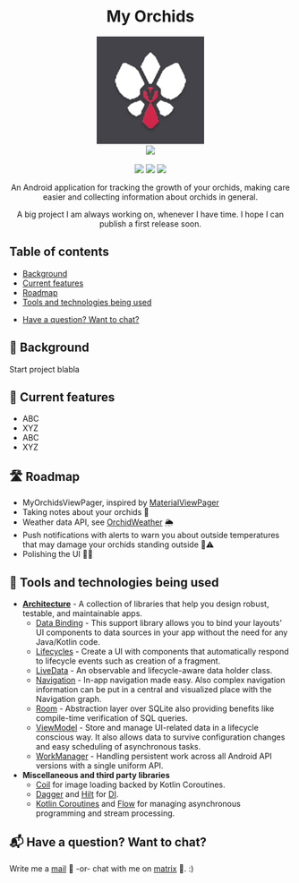 <h1 align="center">My Orchids</h1>
<p align="center">
    <img alt="MyOrchids" src="myorchids_logo.jpg"/>
    <br>
    <!-- This and other base64 flags are available at https://www.phoca.cz/cssflags/ -->
    <a href="https://github.com/PatrickTheDev/MyOrchids/blob/main/.github/README_de.md">
        <img height="20px" src="https://img.shields.io/badge/DE-flag.svg?color=555555&style=flat&logo=data:image/svg+xml;base64,PHN2ZyB3aWR0aD0iMTAwMCIgeG1sbnM9Imh0dHA6Ly93d3cudzMub3JnLzIwMDAvc3ZnIiBoZWlnaHQ9IjYwMCIgdmlld0JveD0iMCAwIDUgMyI+DQo8cGF0aCBkPSJtMCwwaDV2M2gtNXoiLz4NCjxwYXRoIGZpbGw9IiNkMDAiIGQ9Im0wLDFoNXYyaC01eiIvPg0KPHBhdGggZmlsbD0iI2ZmY2UwMCIgZD0ibTAsMmg1djFoLTV6Ii8+DQo8L3N2Zz4NCg==">
    </a>
</p>

<p align="center">
    <!-- This and other shields are available at https://shields.io/ -->
    <img src="https://img.shields.io/badge/OS-Android-green?style=flat&logo=android"/>
    <img src="https://img.shields.io/badge/API-21%2B-brightgreen.svg?style=flat"/>
    <a href="https://matrix.to/#/@patrickthedev:matrix.org">
        <img src="https://img.shields.io/badge/Chat%20on-matrix-03b381">
    </a>
</p>

<p align="center">An Android application for tracking the growth of your orchids, making care easier and collecting information about orchids in general.</p>
<p align="center">A big project I am always working on, whenever I have time. I hope I can publish a first release soon.</p>

## Table of contents
<!--ts-->
* [Background](#-background)
* [Current features](#-current-features)
* [Roadmap](#-roadmap)
* [Tools and technologies being used](#-tools-and-technologies-being-used)
<!-- * [Help](#-help) -->
* [Have a question? Want to chat?](#-have-a-question-want-to-chat)
<!--te-->

## 📜 Background
<p>Start project blabla</p>

## 🎯 Current features
- ABC
- XYZ
- ABC
- XYZ

## 🛣 Roadmap
- MyOrchidsViewPager, inspired by [MaterialViewPager](https://github.com/florent37/MaterialViewPager)
- Taking notes about your orchids 📝
- Weather data API, see [OrchidWeather](https://github.com/PatrickTheDev/OrchidWeather) 🌦
- Push notifications with alerts to warn you about outside temperatures that may damage your orchids standing outside 🥶⚠️
- Polishing the UI 💅✨

## 🧰 Tools and technologies being used
- [**Architecture**][0] - A collection of libraries that help you design robust, testable, and maintainable apps.
  - [Data Binding][1] - This support library allows you to bind your layouts' UI components to data sources in your app without the need for any Java/Kotlin code.
  - [Lifecycles][2] - Create a UI with components that automatically respond to lifecycle events such as creation of a fragment.
  - [LiveData][3] - An observable and lifecycle-aware data holder class.
  - [Navigation][4] - In-app navigation made easy. Also complex navigation information can be put in a central and visualized place with the Navigation graph.
  - [Room][5] - Abstraction layer over SQLite also providing benefits like compile-time verification of SQL queries.
  - [ViewModel][6] - Store and manage UI-related data in a lifecycle conscious way. It also allows data to survive configuration changes and easy scheduling of asynchronous tasks.
  - [WorkManager][7] - Handling persistent work across all Android API versions with a single uniform API.
- **Miscellaneous and third party libraries**
  - [Coil][8] for image loading backed by Kotlin Coroutines.
  - [Dagger][9] and [Hilt][10] for [DI][11].
  - [Kotlin Coroutines][12] and [Flow][13] for managing asynchronous programming and stream processing.

<!--
## ℹ️ Getting help
Check the [user manual]() or the wiki for usage instructions. 
See the [help page]() for how to submit a bug report.
-->

## 📬 Have a question? Want to chat?
Write me a [mail](mailto:patrickpaul@posteo.de) 📧 -or-
chat with me on [matrix](https://matrix.to/#/@patrickthedev:matrix.org) 💬. :)

[0]: https://developer.android.com/topic/architecture
[1]: https://developer.android.com/topic/libraries/data-binding/
[2]: https://developer.android.com/topic/libraries/architecture/lifecycle
[3]: https://developer.android.com/topic/libraries/architecture/livedata
[4]: https://developer.android.com/guide/navigation
[5]: https://developer.android.com/training/data-storage/room
[6]: https://developer.android.com/topic/libraries/architecture/viewmodel
[7]: https://developer.android.com/topic/libraries/architecture/workmanager
[8]: https://github.com/coil-kt/coil
[9]: https://dagger.dev/dev-guide/
[10]: https://dagger.dev/hilt/
[11]: https://developer.android.com/training/dependency-injection
[12]: https://kotlinlang.org/docs/coroutines-overview.html
[13]: https://kotlinlang.org/docs/flow.html
